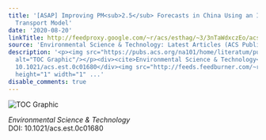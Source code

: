 ```yaml
---
title: '[ASAP] Improving PM<sub>2.5</sub> Forecasts in China Using an Initial Error
  Transport Model'
date: '2020-08-20'
linkTitle: http://feedproxy.google.com/~r/acs/esthag/~3/3nTaWdxczEo/acs.est.0c01680
source: 'Environmental Science & Technology: Latest Articles (ACS Publications)'
description: '<p><img src="https://pubs.acs.org/na101/home/literatum/publisher/achs/journals/content/esthag/0/esthag.ahead-of-print/acs.est.0c01680/20200820/images/medium/es0c01680_0006.gif"
  alt="TOC Graphic"/></p><div><cite>Environmental Science & Technology</cite></div><div>DOI:
  10.1021/acs.est.0c01680</div><img src="http://feeds.feedburner.com/~r/acs/esthag/~4/3nTaWdxczEo"
  height="1" width="1" ...'
disable_comments: true
---
```

<p><img src="https://pubs.acs.org/na101/home/literatum/publisher/achs/journals/content/esthag/0/esthag.ahead-of-print/acs.est.0c01680/20200820/images/medium/es0c01680_0006.gif" alt="TOC Graphic"/></p><div><cite>Environmental Science & Technology</cite></div><div>DOI: 10.1021/acs.est.0c01680</div><img src="http://feeds.feedburner.com/~r/acs/esthag/~4/3nTaWdxczEo" height="1" width="1" ...